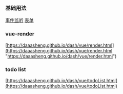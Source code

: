 ### 基础用法

[事件监听](eventListen.html)
[表单](formBind.html)

### vue-render

[https://daaasheng.github.io/dash/vue/render.html](https://daaasheng.github.io/dash/vue/render.html "https://daaasheng.github.io/dash/vue/render.html")


### todo list

[https://daaasheng.github.io/dash/vue/todoList.html](https://daaasheng.github.io/dash/vue/todoList.html)


	